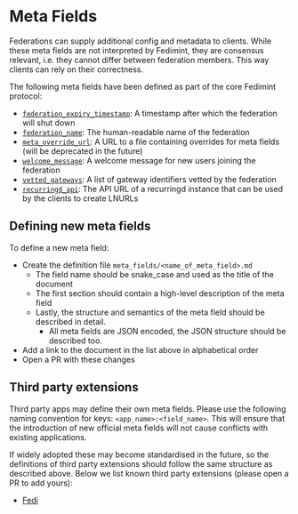 # Meta Fields

Federations can supply additional config and metadata to clients. While these meta fields are not interpreted by
Fedimint, they are consensus relevant, i.e. they cannot differ between federation members. This way clients can rely on
their correctness.

The following meta fields have been defined as part of the core Fedimint protocol:

* [`federation_expiry_timestamp`](federation_expiry_timestamp.md): A timestamp after which the federation will shut down
* [`federation_name`](federation_name.md): The human-readable name of the federation
* [`meta_override_url`](meta_override_url.md): A URL to a file containing overrides for meta fields (will be deprecated in the future)
* [`welcome_message`](welcome_message.md): A welcome message for new users joining the federation
* [`vetted_gateways`](vetted_gateways.md): A list of gateway identifiers vetted by the federation
* [`recurringd_api`](recurringd_api.md): The API URL of a recurringd instance that can be used by the clients to create LNURLs

## Defining new meta fields

To define a new meta field:

* Create the definition file `meta_fields/<name_of_meta_field>.md`
  * The field name should be snake_case and used as the title of the document
  * The first section should contain a high-level description of the meta field
  * Lastly, the structure and semantics of the meta field should be described in detail.
    * All meta fields are JSON encoded, the JSON structure should be described too.
* Add a link to the document in the list above in alphabetical order
* Open a PR with these changes

## Third party extensions

Third party apps may define their own meta fields. Please use the following naming convention for keys:
`<app_name>:<field_name>`. This will ensure that the introduction of new official meta fields will not cause conflicts
with existing applications.

If widely adopted these may become standardised in the future, so the definitions of third party extensions should
follow the same structure as described above. Below we list known third party extensions (please open a PR to add
yours):

* [Fedi](https://fedibtc.github.io/fedi-docs/docs/fedi/meta_fields/federation-metadata-configurations)
